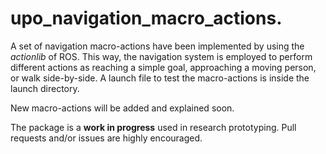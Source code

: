 # upo_navigation_macro_actions. 
A set of navigation macro-actions have been implemented by using the *actionlib* of ROS. This way, the navigation system is employed to perform different actions as reaching a simple goal, approaching a moving person, or walk side-by-side. A launch file to test the macro-actions is inside the launch directory.

New macro-actions will be added and explained soon.

The package is a **work in progress** used in research prototyping. Pull requests and/or issues are highly encouraged.
